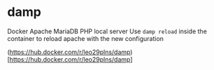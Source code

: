 # damp
Docker Apache MariaDB PHP local server
Use `damp reload` inside the container to reload apache with the new configuration

(https://hub.docker.com/r/leo29plns/damp)[https://hub.docker.com/r/leo29plns/damp]

